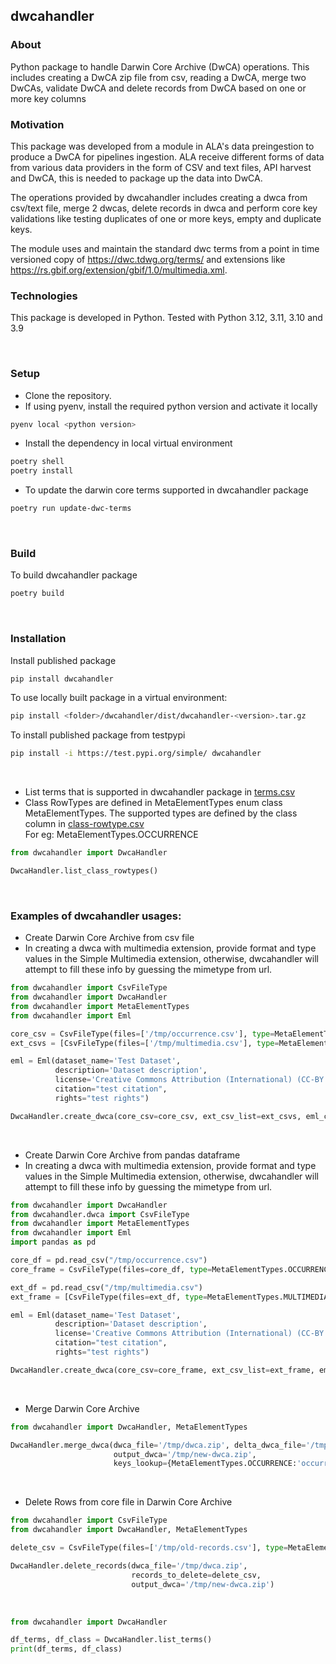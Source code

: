 ## dwcahandler

### About
Python package to handle Darwin Core Archive (DwCA) operations. This includes creating a DwCA zip file from csv, reading a DwCA, merge two DwCAs, validate DwCA and delete records from DwCA based on one or more key columns

### Motivation
This package was developed from a module in ALA's data preingestion to produce a DwCA for pipelines ingestion. 
ALA receive different forms of data from various data providers in the form of CSV and text files, API harvest and DwCA, this is needed to package up the data into DwCA.

The operations provided by dwcahandler includes creating a dwca from csv/text file, merge 2 dwcas, delete records in dwca and perform core key validations like testing duplicates of one or more keys, empty and duplicate keys.  

The module uses and maintain the standard dwc terms from a point in time versioned copy of https://dwc.tdwg.org/terms/ and extensions like https://rs.gbif.org/extension/gbif/1.0/multimedia.xml. 


### Technologies

This package is developed in Python. Tested with Python 3.12, 3.11, 3.10 and 3.9

&nbsp;
### Setup

* Clone the repository. 
* If using pyenv, install the required python version and activate it locally
```bash
pyenv local <python version>
```
* Install the dependency in local virtual environment
```bash
poetry shell
poetry install
```

* To update the darwin core terms supported in dwcahandler package
```bash
poetry run update-dwc-terms
```
&nbsp;
### Build
To build dwcahandler package
```bash
poetry build
```
&nbsp;
### Installation

Install published package
```bash
pip install dwcahandler
```

To use locally built package in a virtual environment:
```bash
pip install <folder>/dwcahandler/dist/dwcahandler-<version>.tar.gz
```

To install published package from testpypi
```bash
pip install -i https://test.pypi.org/simple/ dwcahandler
```
&nbsp;
* List terms that is supported in dwcahandler package in [terms.csv](src/dwcahandler/dwca/terms/terms.csv)
* Class RowTypes are defined in MetaElementTypes enum class MetaElementTypes.
  The supported types are defined by the class column in [class-rowtype.csv](src/dwcahandler/dwca/terms/class-rowtype.csv)   
  For eg: MetaElementTypes.OCCURRENCE
```python
from dwcahandler import DwcaHandler

DwcaHandler.list_class_rowtypes()
```
&nbsp;
### Examples of dwcahandler usages:

* Create Darwin Core Archive from csv file
* In creating a dwca with multimedia extension, provide format and type values in the Simple Multimedia extension, otherwise, dwcahandler will attempt to fill these info by guessing the mimetype from url.

```python
from dwcahandler import CsvFileType
from dwcahandler import DwcaHandler
from dwcahandler import MetaElementTypes
from dwcahandler import Eml

core_csv = CsvFileType(files=['/tmp/occurrence.csv'], type=MetaElementTypes.OCCURRENCE, keys=['occurrenceID'])
ext_csvs = [CsvFileType(files=['/tmp/multimedia.csv'], type=MetaElementTypes.MULTIMEDIA, keys=['occurrenceID'])]

eml = Eml(dataset_name='Test Dataset',
          description='Dataset description',
          license='Creative Commons Attribution (International) (CC-BY 4.0 (Int) 4.0)',
          citation="test citation",
          rights="test rights")

DwcaHandler.create_dwca(core_csv=core_csv, ext_csv_list=ext_csvs, eml_content=eml, output_dwca='/tmp/dwca.zip')
```
&nbsp;
* Create Darwin Core Archive from pandas dataframe
* In creating a dwca with multimedia extension, provide format and type values in the Simple Multimedia extension, otherwise, dwcahandler will attempt to fill these info by guessing the mimetype from url.

```python
from dwcahandler import DwcaHandler
from dwcahandler.dwca import CsvFileType
from dwcahandler import MetaElementTypes
from dwcahandler import Eml
import pandas as pd

core_df = pd.read_csv("/tmp/occurrence.csv")
core_frame = CsvFileType(files=core_df, type=MetaElementTypes.OCCURRENCE, keys=['occurrenceID'])

ext_df = pd.read_csv("/tmp/multimedia.csv")
ext_frame = [CsvFileType(files=ext_df, type=MetaElementTypes.MULTIMEDIA, keys=['occurrenceID'])]

eml = Eml(dataset_name='Test Dataset',
          description='Dataset description',
          license='Creative Commons Attribution (International) (CC-BY 4.0 (Int) 4.0)',
          citation="test citation",
          rights="test rights")

DwcaHandler.create_dwca(core_csv=core_frame, ext_csv_list=ext_frame, eml_content=eml, output_dwca='/tmp/dwca.zip')

```
&nbsp;
* Merge Darwin Core Archive
```python
from dwcahandler import DwcaHandler, MetaElementTypes

DwcaHandler.merge_dwca(dwca_file='/tmp/dwca.zip', delta_dwca_file='/tmp/delta-dwca.zip',
                       output_dwca='/tmp/new-dwca.zip', 
                       keys_lookup={MetaElementTypes.OCCURRENCE:'occurrenceID'})
```
&nbsp;
* Delete Rows from core file in Darwin Core Archive
```python
from dwcahandler import CsvFileType
from dwcahandler import DwcaHandler, MetaElementTypes

delete_csv = CsvFileType(files=['/tmp/old-records.csv'], type=MetaElementTypes.OCCURRENCE, keys=['occurrenceID'])

DwcaHandler.delete_records(dwca_file='/tmp/dwca.zip',
                           records_to_delete=delete_csv, 
                           output_dwca='/tmp/new-dwca.zip')
```
&nbsp;

```python
from dwcahandler import DwcaHandler

df_terms, df_class = DwcaHandler.list_terms()
print(df_terms, df_class)
```
&nbsp;
